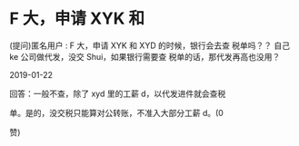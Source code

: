 # F 大，申请 XYK 和

(提问)匿名用户 : F 大，申请 XYK 和 XYD 的时候，银行会去查 税单吗？？ 自己 ke 公司做代发，没交 Shui，如果银行需要查 税单的话，那代发再高也没用？

2019-01-22

回答：一般不查，除了 xyd 里的工薪 d，以代发进件就会查税

单。是的，没交税只能算对公转账，不准入大部分工薪 d。(0

赞)